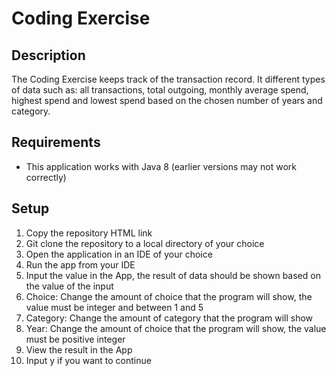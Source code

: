 # Coding Exercise
## Description
The Coding Exercise keeps track of the transaction record. It different types of data such as: all transactions, total outgoing, monthly average spend, highest spend and lowest spend based on the chosen number of years and category.

## Requirements
- This application works with Java 8 (earlier versions may not work correctly)

## Setup
1. Copy the repository HTML link
2. Git clone the repository to a local directory of your choice
3. Open the application in an IDE of your choice
4. Run the app from your IDE
5. Input the value in the App, the result of data should be shown based on the value of the input
  1. Choice: Change the amount of choice that the program will show, the value must be integer and between 1 and 5
  2. Category: Change the amount of category that the program will show
  3. Year: Change the amount of choice that the program will show, the value must be positive integer
6. View the result in the App
7. Input y if you want to continue
